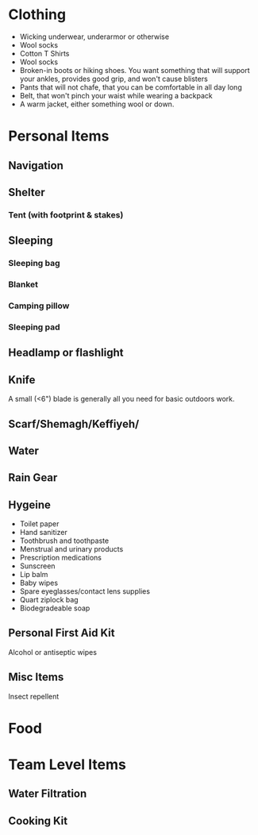 # Clothing
* Wicking underwear, underarmor or otherwise 
* Wool socks 
* Cotton T Shirts
* Wool socks
* Broken-in boots or hiking shoes. You want something that will support your ankles, provides good grip, and won't cause blisters
* Pants that will not chafe, that you can be comfortable in all day long
* Belt, that won't pinch your waist while wearing a backpack
* A warm jacket, either something wool or down. 

# Personal Items

## Navigation


## Shelter 
### Tent (with footprint & stakes)

## Sleeping
### Sleeping bag
### Blanket
### Camping pillow
### Sleeping pad

## Headlamp or flashlight
## Knife
A small (<6") blade is generally all you need for basic outdoors work. 

## Scarf/Shemagh/Keffiyeh/

## Water
## Rain Gear

## Hygeine
* Toilet paper
* Hand sanitizer
* Toothbrush and toothpaste
* Menstrual and urinary products
* Prescription medications
* Sunscreen
* Lip balm
* Baby wipes
* Spare eyeglasses/contact lens supplies
* Quart ziplock bag
* Biodegradeable soap

## Personal First Aid Kit 
Alcohol or antiseptic wipes

## Misc Items
Insect repellent

# Food

# Team Level Items
## Water Filtration
## Cooking Kit
## 


